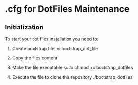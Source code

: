 # .cfg for DotFiles Maintenance

## Initialization
To start your dot files installation you need to:

1) Create bootstrap file.
vi bootstrap_dot_file

2) Copy the files content

3) Make the file executable
sudo chmod +x bootstrap_dotfiles

4) Execute the file to clone this repository
./bootstrap_dotfiles
